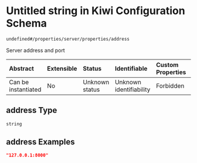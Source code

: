 # Untitled string in Kiwi Configuration Schema

```txt
undefined#/properties/server/properties/address
```

Server address and port

| Abstract            | Extensible | Status         | Identifiable            | Custom Properties | Additional Properties | Access Restrictions | Defined In                                                                      |
| :------------------ | :--------- | :------------- | :---------------------- | :---------------- | :-------------------- | :------------------ | :------------------------------------------------------------------------------ |
| Can be instantiated | No         | Unknown status | Unknown identifiability | Forbidden         | Allowed               | none                | [configuration.schema.json\*](configuration.schema.json "open original schema") |

## address Type

`string`

## address Examples

```json
"127.0.0.1:8000"
```
